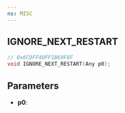 ```yaml
---
ns: MISC
---
```

## IGNORE_NEXT_RESTART

```c
// 0x6C9FF40FF1B69F8F
void IGNORE_NEXT_RESTART(Any p0);
```

## Parameters
* **p0**:
